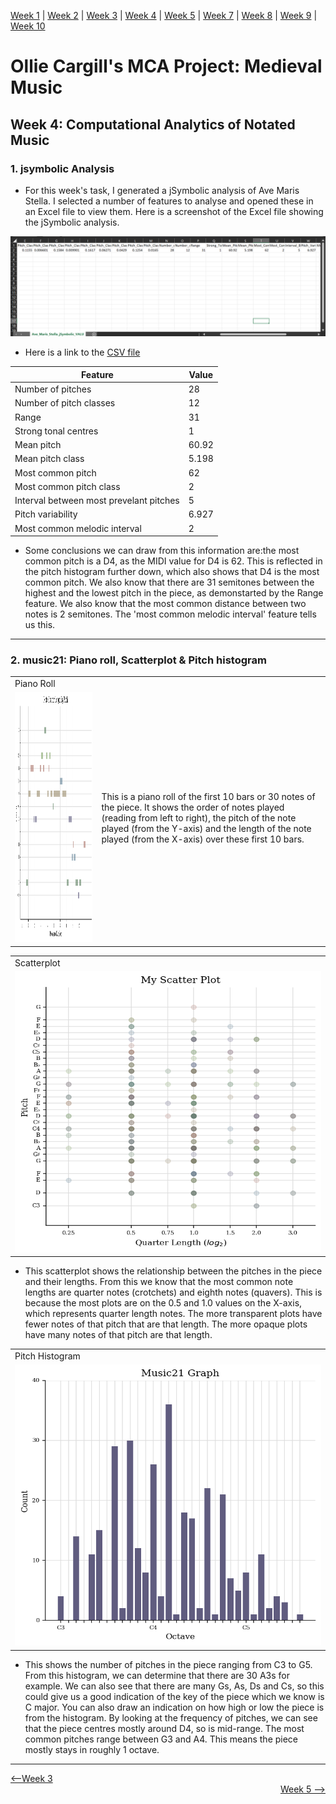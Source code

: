 [Week 1](https://olliecargill.github.io/MCA-2022) | [Week 2](https://olliecargill.github.io/MCA-2022/labtasks/week2/week2.html) | [Week 3](https://olliecargill.github.io/MCA-2022/labtasks/week3/week3.html) | [Week 4](https://olliecargill.github.io/MCA-2022/labtasks/week4/week4.html) | [Week 5](https://olliecargill.github.io/MCA-2022/labtasks/week5/week5.html) | [Week 7](https://olliecargill.github.io/MCA-2022/labtasks/week7/week7.html) | [Week 8](https://olliecargill.github.io/MCA-2022/labtasks/week8/week8.html) | [Week 9](https://olliecargill.github.io/MCA-2022/labtasks/week9/week9.html) | [Week 10](https://olliecargill.github.io/MCA-2022/labtasks/week10/week10.html)


# Ollie Cargill's MCA Project: Medieval Music

## Week 4: Computational Analytics of Notated Music
### 1. jsymbolic Analysis
* For this week's task, I generated a jSymbolic analysis of Ave Maris Stella. I selected a number of features to analyse and opened these in an Excel file to view them. Here is a screenshot of the Excel file showing the jSymbolic analysis.

![image](jsymbolicvalues.png)

* Here is a link to the [CSV file](Ave_Maris_Stella_jSymbolic_VALUES.csv)

Feature | Value                                                       
------- | -------                                                      
Number of pitches | 28                                                                           
Number of pitch classes | 12
Range | 31
Strong tonal centres | 1
Mean pitch | 60.92
Mean pitch class | 5.198
Most common pitch | 62 
Most common pitch class | 2
Interval between most prevelant pitches | 5
Pitch variability | 6.927
Most common melodic interval | 2
    
* Some conclusions we can draw from this information are:the most common pitch is a D4, as the MIDI value for D4 is 62. This is reflected in the pitch histogram further down, which also shows that D4 is the most common pitch. We also know that there are 31 semitones between the highest and the lowest pitch in the piece, as demonstarted by the Range feature. We also know that the most common distance between two notes is 2 semitones. The 'most common melodic interval' feature tells us this.

<hr>

### 2. music21: Piano roll, Scatterplot & Pitch histogram

<table class="screenshots">
    <tr>
        <td class="text-table"> Piano Roll</td>
    </tr>
    <tr>
        <td class="text-table"> <img width="500" height="400" src="pianoroll.png"></td>
        <td class="text-table"> This is a piano roll of the first 10 bars or 30 notes of the piece. It shows the order of notes played (reading from left to right), the pitch of the note played (from the Y-axis) and the length of the note played (from the X-axis) over these first 10 bars.</td>
    </tr>
    </table>

<table class="screenshots">
    <tr>
        <td class="text-table"> Scatterplot</td>
    </tr>
    <tr>
        <td class="text-table"> <img width="500" height="450" src="scatterplot.png"></td>
    </tr>
    </table>
    
* This scatterplot shows the relationship between the pitches in the piece and their lengths. From this we know that the most common note lengths are quarter notes (crotchets) and eighth notes (quavers). This is because the most plots are on the 0.5 and 1.0 values on the X-axis, which represents quarter length notes. The more transparent plots have fewer notes of that pitch that are that length. The more opaque plots have many notes of that pitch are that length. 

<table class="screenshots">
    <tr>
        <td class="text-table"> Pitch Histogram</td>
    </tr>
    <tr>
        <td class="text-table"> <img width="500" height="450" src="pitchhistogram.png"></td>
    </tr>
    </table>

* This shows the number of pitches in the piece ranging from C3 to G5. From this histogram, we can determine that there are 30 A3s for example. We can also see that there are many Gs, As, Ds and Cs, so this could give us a good indication of the key of the piece which we know is C major. You can also draw an indication on how high or low the piece is from the histogram. By looking at the frequency of pitches, we can see that the piece centres mostly around D4, so is mid-range. The most common pitches range between G3 and A4. This means the piece mostly stays in roughly 1 octave.

<hr>

<div align="left"><a href="https://olliecargill.github.io/MCA-2022/labtasks/week3/week3.html"><--Week 3</a> <div align="right"><a href="https://olliecargill.github.io/MCA-2022/labtasks/week5/week5.html">Week 5 --></a> </div>
